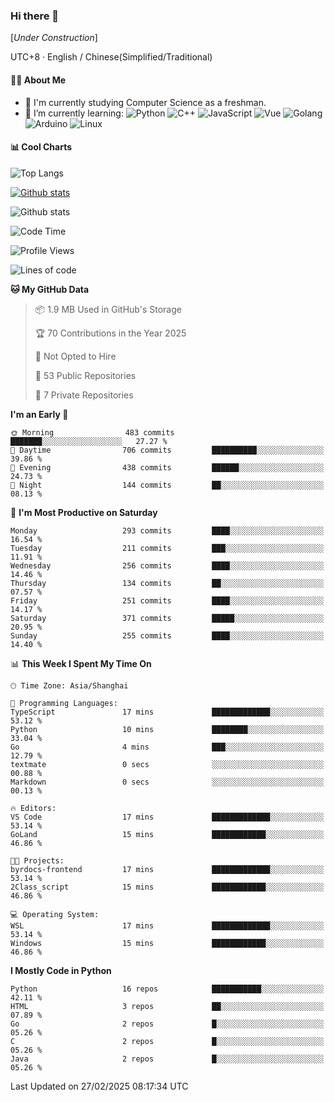 ### Hi there 👋

\[*Under Construction*\]

UTC+8 · English / Chinese(Simplified/Traditional)

<!--
**NoNormalCreeper/NoNormalCreeper** is a ✨ _special_ ✨ repository because its `README.md` (this file) appears on your GitHub profile.

Here are some ideas to get you started:

- 🔭 I’m currently working on ...
- 🌱 I’m currently learning ...
- 👯 I’m looking to collaborate on ...
- 🤔 I’m looking for help with ...
- 💬 Ask me about ...
- 📫 How to reach me: ...
- 😄 Pronouns: ...
- ⚡ Fun fact: ...
-->

#### 👩‍💻 About Me

- 🏫 I'm currently studying Computer Science as a freshman.
- 🌱 I’m currently learning: 
![Python](https://img.shields.io/badge/-Python-blue?style=flat-square&logo=Python&logoColor=fff)
![C++](https://img.shields.io/badge/-C%2B%2B-00599C?style=flat-square&logo=C%2B%2B&logoColor=fff)
![JavaScript](https://img.shields.io/badge/-JavaScript-ffca18?style=flat-square&logo=JavaScript&logoColor=fff)
![Vue](https://img.shields.io/badge/-Vue-4FC08D?style=flat-square&logo=Vue.js&logoColor=fff)
![Golang](https://img.shields.io/badge/-Go-007d9c?style=flat-square&logo=Go&logoColor=fff)
![Arduino](https://img.shields.io/badge/-Arduino-00979D?style=flat-square&logo=Arduino&logoColor=fff)
![Linux](https://img.shields.io/badge/-Linux-FCC624?style=flat-square&logo=Linux&logoColor=fff)

#### 📊 Cool Charts

![Top Langs](https://github-readme-stats.vercel.app/api/top-langs/?username=NoNormalCreeper&layout=compact)

[![Github stats](https://github-readme-stats.vercel.app/api?username=NoNormalCreeper&show_icons=true)](https://github.com/anuraghazra/github-readme-stats)

![Github stats](https://github-profile-trophy.vercel.app/?username=NoNormalCreeper)


<!--START_SECTION:waka-->
![Code Time](http://img.shields.io/badge/Code%20Time-296%20hrs%2023%20mins-blue)

![Profile Views](http://img.shields.io/badge/Profile%20Views-26-blue)

![Lines of code](https://img.shields.io/badge/From%20Hello%20World%20I%27ve%20Written-2.7%20million%20lines%20of%20code-blue)

**🐱 My GitHub Data** 

> 📦 1.9 MB Used in GitHub's Storage 
 > 
> 🏆 70 Contributions in the Year 2025
 > 
> 🚫 Not Opted to Hire
 > 
> 📜 53 Public Repositories 
 > 
> 🔑 7 Private Repositories 
 > 
**I'm an Early 🐤** 

```text
🌞 Morning                483 commits         ███████░░░░░░░░░░░░░░░░░░   27.27 % 
🌆 Daytime                706 commits         ██████████░░░░░░░░░░░░░░░   39.86 % 
🌃 Evening                438 commits         ██████░░░░░░░░░░░░░░░░░░░   24.73 % 
🌙 Night                  144 commits         ██░░░░░░░░░░░░░░░░░░░░░░░   08.13 % 
```
📅 **I'm Most Productive on Saturday** 

```text
Monday                   293 commits         ████░░░░░░░░░░░░░░░░░░░░░   16.54 % 
Tuesday                  211 commits         ███░░░░░░░░░░░░░░░░░░░░░░   11.91 % 
Wednesday                256 commits         ████░░░░░░░░░░░░░░░░░░░░░   14.46 % 
Thursday                 134 commits         ██░░░░░░░░░░░░░░░░░░░░░░░   07.57 % 
Friday                   251 commits         ████░░░░░░░░░░░░░░░░░░░░░   14.17 % 
Saturday                 371 commits         █████░░░░░░░░░░░░░░░░░░░░   20.95 % 
Sunday                   255 commits         ████░░░░░░░░░░░░░░░░░░░░░   14.40 % 
```


📊 **This Week I Spent My Time On** 

```text
🕑︎ Time Zone: Asia/Shanghai

💬 Programming Languages: 
TypeScript               17 mins             █████████████░░░░░░░░░░░░   53.12 % 
Python                   10 mins             ████████░░░░░░░░░░░░░░░░░   33.04 % 
Go                       4 mins              ███░░░░░░░░░░░░░░░░░░░░░░   12.79 % 
textmate                 0 secs              ░░░░░░░░░░░░░░░░░░░░░░░░░   00.88 % 
Markdown                 0 secs              ░░░░░░░░░░░░░░░░░░░░░░░░░   00.13 % 

🔥 Editors: 
VS Code                  17 mins             █████████████░░░░░░░░░░░░   53.14 % 
GoLand                   15 mins             ████████████░░░░░░░░░░░░░   46.86 % 

🐱‍💻 Projects: 
byrdocs-frontend         17 mins             █████████████░░░░░░░░░░░░   53.14 % 
2Class_script            15 mins             ████████████░░░░░░░░░░░░░   46.86 % 

💻 Operating System: 
WSL                      17 mins             █████████████░░░░░░░░░░░░   53.14 % 
Windows                  15 mins             ████████████░░░░░░░░░░░░░   46.86 % 
```

**I Mostly Code in Python** 

```text
Python                   16 repos            ███████████░░░░░░░░░░░░░░   42.11 % 
HTML                     3 repos             ██░░░░░░░░░░░░░░░░░░░░░░░   07.89 % 
Go                       2 repos             █░░░░░░░░░░░░░░░░░░░░░░░░   05.26 % 
C                        2 repos             █░░░░░░░░░░░░░░░░░░░░░░░░   05.26 % 
Java                     2 repos             █░░░░░░░░░░░░░░░░░░░░░░░░   05.26 % 
```




 Last Updated on 27/02/2025 08:17:34 UTC
<!--END_SECTION:waka-->

